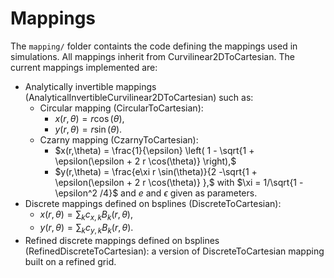 # Mappings

The `mapping/` folder containts the code defining the mappings used in simulations.
All mappings inherit from Curvilinear2DToCartesian.
The current mappings implemented are:

- Analytically invertible mappings (AnalyticalInvertibleCurvilinear2DToCartesian) such as:
	-  Circular mapping (CircularToCartesian):
		-  $x(r,\theta) = r \cos(\theta),$
	 	-  $y(r,\theta) = r \sin(\theta).$
	-  Czarny mapping (CzarnyToCartesian):
		-  $x(r,\theta) = \frac{1}{\epsilon} \left( 1 - \sqrt{1 + \epsilon(\epsilon + 2 r \cos(\theta)} \right),$
		-  $y(r,\theta) = \frac{e\xi r \sin(\theta)}{2 -\sqrt{1 + \epsilon(\epsilon + 2 r \cos(\theta)} },$
		 with $\xi = 1/\sqrt{1 - \epsilon^2 /4}$ and $e$ and $\epsilon$ given as parameters.
- Discrete mappings defined on bsplines (DiscreteToCartesian):
	-  $x(r,\theta) = \sum_k c_{x,k} B_k(r,\theta),$
	-  $y(r,\theta) = \sum_k c_{y,k} B_k(r,\theta).$
- Refined discrete mappings defined on bsplines (RefinedDiscreteToCartesian): a version of DiscreteToCartesian mapping built on a refined grid.  